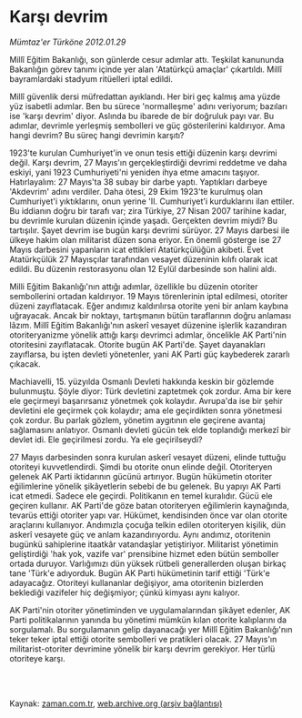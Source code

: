 # Karşı devrim

*Mümtaz'er Türköne 2012.01.29*

<td class="columnist-detail">
<p>Millî Eğitim Bakanlığı, son günlerde cesur adımlar attı. Teşkilat kanununda Bakanlığın görev tanımı içinde yer alan 'Atatürkçü amaçlar' çıkartıldı. Millî bayramlardaki stadyum ritüelleri iptal edildi.</p>
<p>
<div id="haberMetinDiv">
<p> Millî güvenlik dersi müfredattan ayıklandı. Her biri geç kalmış ama yüzde yüz isabetli adımlar. Ben bu sürece 'normalleşme' adını veriyorum; bazıları ise 'karşı devrim' diyor. Aslında bu ibarede de bir doğruluk payı var. Bu adımlar, devrimle yerleşmiş sembolleri ve güç gösterilerini kaldırıyor. Ama hangi devrim? Bu süreç hangi devrimin karşıtı?
<p>1923'te kurulan Cumhuriyet'in ve onun tesis ettiği düzenin karşı devrimi değil. Karşı devrim, 27 Mayıs'ın gerçekleştirdiği devrimi reddetme ve daha eskiyi, yani 1923 Cumhuriyeti'ni yeniden ihya etme amacını taşıyor. Hatırlayalım: 27 Mayıs'ta 38 subay bir darbe yaptı. Yaptıkları darbeye 'Akdevrim' adını verdiler. Daha ötesi, 29 Ekim 1923'te kurulmuş olan Cumhuriyet'i yıktıklarını, onun yerine 'II. Cumhuriyet'i kurduklarını ilan ettiler. Bu iddianın doğru bir tarafı var; zira Türkiye, 27 Nisan 2007 tarihine kadar, bu devrimle kurulan düzenin içinde yaşadı. Gerçekten devrim miydi? Bu tartışılır. Şayet devrim ise bugün karşı devrimi sürüyor. 27 Mayıs darbesi ile ülkeye hakim olan militarist düzen sona eriyor. En önemli gösterge ise 27 Mayıs darbesini yapanların icat ettikleri Atatürkçülüğün akibeti. Evet Atatürkçülük 27 Mayısçılar tarafından vesayet düzeninin kılıfı olarak icat edildi. Bu düzenin restorasyonu olan 12 Eylül darbesinde son halini aldı.
<p>Milli Eğitim Bakanlığı'nın attığı adımlar, özellikle bu düzenin otoriter sembollerini ortadan kaldırıyor. 19 Mayıs törenlerinin iptal edilmesi, otoriter düzeni zayıflatacak. Eğer andımız kaldırılırsa otorite yeni bir anlam kaybına uğrayacak. Ancak bir noktayı, tartışmanın bütün taraflarının doğru anlaması lâzım. Millî Eğitim Bakanlığı'nın askerî vesayet düzenine işlerlik kazandıran otoriteryanizme yönelik attığı karşı devrimci adımlar, öncelikle AK Parti'nin otoritesini zayıflatacak. Otorite bugün AK Parti'de. Şayet dayanakları zayıflarsa, bu işten devleti yönetenler, yani AK Parti güç kaybederek zararlı çıkacak.
<p>Machiavelli, 15. yüzyılda Osmanlı Devleti hakkında keskin bir gözlemde bulunmuştu. Şöyle diyor: Türk devletini zaptetmek çok zordur. Ama bir kere ele geçirmeyi başarırsanız yönetmek çok kolaydır. Avrupa'da ise bir şehir devletini ele geçirmek çok kolaydır; ama ele geçirdikten sonra yönetmesi çok zordur. Bu parlak gözlem, yönetim aygıtının ele geçirene avantaj sağlamasını anlatıyor. Osmanlı devleti gücün tek elde toplandığı merkezî bir devlet idi. Ele geçirilmesi zordu. Ya ele geçirilseydi?
<p>27 Mayıs darbesinden sonra kurulan askerî vesayet düzeni, elinde tuttuğu otoriteyi kuvvetlendirdi. Şimdi bu otorite onun elinde değil. Otoriteryen gelenek AK Parti iktidarının gücünü artırıyor. Bugün hükümetin otoriter eğilimlerine yönelik şikâyetlerin sebebi de bu gelenek. Bu yapıyı AK Parti icat etmedi. Sadece ele geçirdi. Politikanın en temel kuralıdır. Gücü ele geçiren kullanır. AK Parti'de göze batan otoriteryen eğilimlerin kaynağında, tevarüs ettiği otoriter yapı var. Hükümet, kendisinden önce var olan otorite araçlarını kullanıyor. Andımızla çocuğa telkin edilen otoriteryen kişilik, dün askerî vesayete güç ve anlam kazandırıyordu. Aynı andımız, otoritenin bugünkü sahiplerine itaatkâr vatandaşlar yetiştiriyor. Militarist yönetimin geliştirdiği 'hak yok, vazife var' prensibine hizmet eden bütün semboller ortada duruyor. Varlığımızı dün yüksek rütbeli generallerden oluşan birkaç tane 'Türk'e adıyorduk. Bugün AK Parti hükümetinin tarif ettiği 'Türk'e adayacağız. Otoriteyi kullananlar değişiyor, ama otoritenin bizlerden beklediği vazifeler hiç değişmiyor; çünkü kimyası aynı kalıyor.
<p>AK Parti'nin otoriter yönetiminden ve uygulamalarından şikâyet edenler, AK Parti politikalarının yanında bu yönetimi mümkün kılan otorite kalıplarını da sorgulamalı. Bu sorgulamanın gelip dayanacağı yer Millî Eğitim Bakanlığı'nın teker teker iptal ettiği otorite sembolleri ve pratikleri olacak. 27 Mayıs'ın militarist-otoriter devrimine yönelik bir karşı devrim gerekiyor. Her türlü otoriteye karşı. </p></p></p></p></p></p></div>
</p>


<p><br>
		 </br></p></td>

Kaynak: [zaman.com.tr](http://zaman.com.tr/yazar.do?yazino=1236949), [web.archive.org (arşiv bağlantısı)](http://web.archive.org/web/20120204054642/http://www.zaman.com.tr:80/yazar.do?yazino=1236949)
